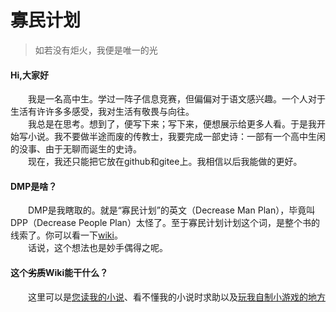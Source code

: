 # 寡民计划

> 如若没有炬火，我便是唯一的光

#### Hi,大家好

&emsp;&emsp;我是一名高中生。学过一阵子信息竞赛，但偏偏对于语文感兴趣。一个人对于生活有许许多多感受，我对生活有敬畏与向往。<br />
&emsp;&emsp;我总是在思考。想到了，便写下来；写下来，便想展示给更多人看。于是我开始写小说。我不要做半途而废的传教士，我要完成一部史诗：一部有一个高中生闲的没事、由于无聊而诞生的史诗。<br />
&emsp;&emsp;现在，我还只能把它放在github和gitee上。我相信以后我能做的更好。<br />

#### DMP是啥？

&emsp;&emsp;DMP是我瞎取的。就是“寡民计划”的英文（Decrease Man Plan），毕竟叫DPP（Decrease People Plan）太怪了。至于寡民计划计划这个词，是整个书的线索了。你可以看一下[wiki](https://fortune-liu.github.io/DMP-wiki/man-thing/DMP.md)。<br />
&emsp;&emsp;话说，这个想法也是妙手偶得之呢。<br />

#### 这个~~劣质~~Wiki能干什么？

&emsp;&emsp;这里可以是[您读我的小说](https://fortune-liu.github.io/DMP-wiki/novel/README.md)、看不懂我的小说时求助以及[玩我自制小游戏的地方](https://fortune-liu.github.io/DMP-wiki/game/README.md)<br />
